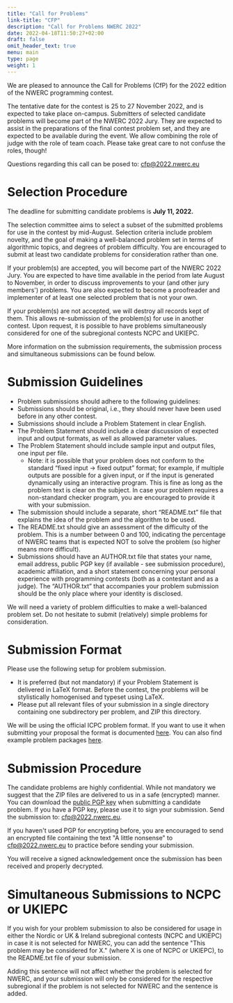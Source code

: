 ```yaml
---
title: "Call for Problems"
link-title: "CFP"
description: "Call for Problems NWERC 2022"
date: 2022-04-18T11:50:27+02:00
draft: false
omit_header_text: true
menu: main
type: page
weight: 1
---
```

We are pleased to announce the Call for Problems (CfP) for the 2022 edition of the NWERC programming contest.

The tentative date for the contest is 25 to 27 November 2022, and is expected to take place on-campus. Submitters of selected candidate problems will become part of the NWERC 2022 Jury. They are expected to assist in the preparations of the final contest problem set, and they are expected to be available during the event. We allow combining the role of judge with the role of team coach. Please take great care to not confuse the roles, though!

Questions regarding this call can be posed to: [cfp@2022.nwerc.eu](mailto:cfp@2022.nwerc.eu)

# Selection Procedure
The deadline for submitting candidate problems is **July 11, 2022.**

The selection committee aims to select a subset of the submitted problems for use in the contest by mid-August. Selection criteria include problem novelty, and the goal of making a well-balanced problem set in terms of algorithmic topics, and degrees of problem difficulty. You are encouraged to submit at least two candidate problems for consideration rather than one.

If your problem(s) are accepted, you will become part of the NWERC 2022 Jury. You are expected to have time available in the period from late August to November, in order to discuss improvements to your (and other jury members') problems. You are also expected to become a proofreader and implementer of at least one selected problem that is not your own.

If your problem(s) are not accepted, we will destroy all records kept of them. This allows re-submission of the problem(s) for use in another contest. Upon request, it is possible to have problems simultaneously considered for one of the subregional contests NCPC and UKIEPC.

More information on the submission requirements, the submission process and simultaneous submissions can be found below.

# Submission Guidelines
* Problem submissions should adhere to the following guidelines:
* Submissions should be original, i.e., they should never have been used before in any other contest.
* Submissions should include a Problem Statement in clear English.
* The Problem Statement should include a clear discussion of expected input and output formats, as well as allowed parameter values.
* The Problem Statement should include sample input and output files, one input per file.
  - Note: it is possible that your problem does not conform to the standard “fixed input -> fixed output” format; for example, if multiple outputs are possible for a given input, or if the input is generated dynamically using an interactive program. This is fine as long as the problem text is clear on the subject. In case your problem requires a non-standard checker program, you are encouraged to provide it with your submission.
* The submission should include a separate, short “README.txt” file that explains the idea of the problem and the algorithm to be used.
* The README.txt should give an assessment of the difficulty of the problem. This is a number between 0 and 100, indicating the percentage of NWERC teams that is expected NOT to solve the problem (so higher means more difficult).
* Submissions should have an AUTHOR.txt file that states your name, email address, public PGP key (if available - see submission procedure), academic affiliation, and a short statement concerning your personal experience with programming contests (both as a contestant and as a judge). The “AUTHOR.txt” that accompanies your problem submission should be the only place where your identity is disclosed.

We will need a variety of problem difficulties to make a well-balanced problem set. Do not hesitate to submit (relatively) simple problems for consideration.

# Submission Format
Please use the following setup for problem submission.
* It is preferred (but not mandatory) if your Problem Statement is delivered in LaTeX format. Before the contest, the problems will be stylistically homogenised and typeset using LaTeX.
* Please put all relevant files of your submission in a single directory containing one subdirectory per problem, and ZIP this directory.

We will be using the official ICPC problem format. If you want to use it when submitting your proposal the format is documented [here](http://www.problemarchive.org/wiki/index.php/Problem_Format). You can also find example problem packages [here](http://www.problemarchive.org/wiki/index.php/Problem_Format).

# Submission Procedure
The candidate problems are highly confidential. While not mandatory we suggest that the ZIP files are delivered to us in a safe (encrypted) manner. You can download the [public PGP key](/pgp2022.asc) when submitting a candidate problem. If you have a PGP key, please use it to sign your submission.
Send the submission to: [cfp@2022.nwerc.eu](mailto:cfp@2022.nwerc.eu).

If you haven't used PGP for encrypting before, you are encouraged to send an encrypted file containing the text "A little nonsense" to [cfp@2022.nwerc.eu](mailto:cfp@2022.nwerc.eu) to practice before sending your submission.

You will receive a signed acknowledgement once the submission has been received and properly decrypted.

# Simultaneous Submissions to NCPC or UKIEPC
If you wish for your problem submission to also be considered for usage in either the Nordic or UK & Ireland subregional contests (NCPC and UKIEPC) in case it is not selected for NWERC, you can add the sentence "This problem may be considered for X." (where X is one of NCPC or UKIEPC), to the README.txt file of your submission.

Adding this sentence will not affect whether the problem is selected for NWERC, and your submission will only be considered for the respective subregional if the problem is not selected for NWERC and the sentence is added.
